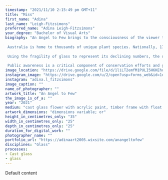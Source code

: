 ```yaml
---
timestamp: "2021/11/10 2:15:49 pm GMT+11"
title: "Miss"
first_name: "Adina"
last_name: "Leigh-Fitzsimons"
preferred_name: "Adina Leigh-Fitzsimons"
your_degree: "Bachelor of Visual Arts"
biography: "An Angel to Few brings to the consciousness of the viewer the rapid decline, in not only the Canberra Spider Orchid, but all endangered plant species across the country. This special orchid is truly beautiful, inspiring the form and colour of this artwork. 
 
 Australia is home to thousands of unique plant species. Nationally, 17% of plants threatened are orchids. The Canberra Spider Orchid, (Caladenia Actensis) is endemic to the Canberra region. It grows in a limited number of areas.
 
 Using the fragility of glass to represent its declining numbers, the orchid in this piece is preserved, as if frozen, within the glass walls of the greenhouse. The greenhouse is used as a metaphor for protection and retreat during turbulent times. It signifies the research that is necessary in order for this orchid to thrive for future generations to enjoy. 
 
 Public awareness is a critical component of conservation efforts and getting people involved in preservation. An Angel to Few speaks to a personal passion for Canberraâ€™s urban interface with bushland, the fragility of its uniqueness, and the importance of effective conservation management."
image_location: "https://drive.google.com/file/d/1liLT2emfM1PULI5H6KEhdL4arV-fuMg6"
instagram_image: "https://drive.google.com/u/2/open?usp=forms_web&id=1dk03ieHkrTMbpuMhXrCoPqaRmb5iI1GW"
instagram: "adina.l_fitzsimons"
image_caption: ""
name_of_photographer: ""
artwork_title: "An Angel to Few"
the_image_is_of_a: ""
year: "2021"
medium: "cast glass flower with acrylic paint, timber frame with float glass panels"
artwork_dimensions: "dimensions variable; or"
height_in_centimetres_only: "35"
width_in_centimetres_only: "25"
depth_in_centimetres_only: "25"
duration_for_digital_work: ""
photographer_name: ""
portfolio_url: "https://adinaart2005.wixsite.com/anangeltofew"
disciplines: "Glass"
processes:
- Cast glass
- glass
---
```


Default content